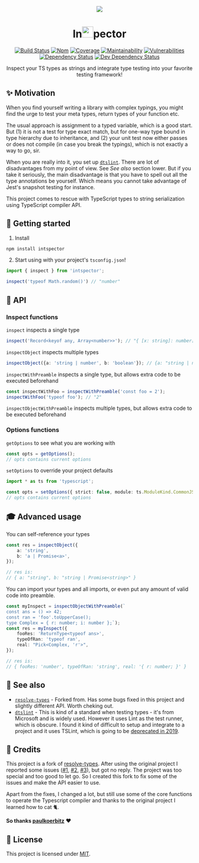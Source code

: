 <div align="center">

<img src="https://emojipedia-us.s3.dualstack.us-west-1.amazonaws.com/thumbs/120/google/146/sleuth-or-spy_1f575.png" />

<h1>In<img src="https://cdn-images-1.medium.com/max/1600/1*mn6bOs7s6Qbao15PMNRyOA.png" width=30 />pector</h1>


[![Build Status](https://img.shields.io/travis/com/grissius/intspector/master.svg?style=flat-square)](https://travis-ci.com/grissius/intspector)
[![Npm](https://img.shields.io/npm/v/intspector.svg?style=flat-square)](https://www.npmjs.com/package/intspector)
[![Coverage](https://img.shields.io/codeclimate/coverage/grissius/intspector.svg?style=flat-square)](https://codeclimate.com/github/grissius/intspector)
[![Maintainability](https://img.shields.io/codeclimate/maintainability/grissius/intspector.svg?style=flat-square)](https://codeclimate.com/github/grissius/intspector)
[![Vulnerabilities](https://img.shields.io/snyk/vulnerabilities/github/grissius/intspector.svg?style=flat-square)](https://snyk.io/test/github/grissius/intspector?targetFile=package.json)
[![Dependency Status](https://img.shields.io/david/grissius/intspector.svg?style=flat-square)](https://david-dm.org/grissius/intspector)
[![Dev Dependency Status](https://img.shields.io/david/dev/grissius/intspector.svg?style=flat-square)](https://david-dm.org/grissius/intspector?type=dev)


Inspect your TS types as strings and integrate type testing into your favorite testing framework!

</div>


## :sparkles: Motivation

When you find yourself writing a library with complex typings, you might find the urge to test your meta types, return types of your function etc.

The usual approach is assignment to a typed variable, which is a good start. But (1) it is not a test for type exact match, but for one-way type bound in type hierarchy due to inheritance, and (2) your unit test now either passes or does not compile (in case you break the typings), which is not exactly a way to go, sir.

When you are really into it, you set up [`dtslint`](https://github.com/Microsoft/dtslint). There are lot of disadvantages from my point of view. See _See also_ section lower. But if you take it seriously, the main disadvantage is that you have to spell out all the type annotations be yourself. Which means you cannot take advantage of Jest's snapshot testing for instance.

This project comes to rescue with TypeScript types to string serialization using TypeScript compiler API.

## :rocket: Getting started
1. Install

```bash
npm install intspector
```

2. Start using with your project's `tsconfig.json`!

```typescript
import { inspect } from 'intspector';

inspect('typeof Math.random()') // "number"
```

## :monkey: API

### Inspect functions

`inspect` inspects a single type

```typescript
inspect('Record<keyof any, Array<number>>'); // "{ [x: string]: number[]; [x: number]: number[]; };"
```

`inspectObject` inspects multiple types

```typescript
inspectObject({a: 'string | number', b: 'boolean'}); // {a: "string | number", b: "boolean"}
```

`inspectWithPreamble` inspects a single type, but allows extra code to be executed beforehand


```typescript
const inspectWithFoo = inspectWithPreamble('const foo = 2');
inspectWithFoo('typeof foo'); // "2"
```

`inspectObjectWithPreamble` inspects multiple types, but allows extra code to be executed beforehand

### Options functions

`getOptions` to see what you are working with

```typescript
const opts = getOptions();
// opts contains current options
```

`setOptions` to override your project defaults

```typescript
import * as ts from 'typescript';

const opts = setOptions({ strict: false, module: ts.ModuleKind.CommonJS });
// opts contains current options
```

## :mortar_board: Advanced usage
You can self-reference your types
```typescript
const res = inspectObject({
    a: 'string',
    b: 'a | Promise<a>',
});

// res is:
// { a: "string", b: "string | Promise<string>" }
```

You can import your types and all imports, or even put any amount of valid code into preamble.
```typescript
const myInspect = inspectObjectWithPreamble(`
const ans = () => 42;
const ran = 'foo'.toUpperCase();
type Complex = { r: number; i: number };`);
const res = myInspect({
    fooRes: 'ReturnType<typeof ans>',
    typeOfRan: 'typeof ran',
    real: "Pick<Complex, 'r'>",
});

// res is:
// { fooRes: 'number', typeOfRan: 'string', real: '{ r: number; }' }
```

## :eyes: See also

- [`resolve-types`](https://github.com/paulkoerbitz/resolve-types) - Forked from. Has some bugs fixed in this project and slightly different API. Worth cheking out.
- [`dtslint`](https://github.com/Microsoft/dtslint) - This is kind of a standard when testing types - it's from Microsoft and is widely used. However it uses Lint as the test runner, which is obscure. I found it kind of difficult to setup and integrate to a project and it uses TSLint, which is going to be [deprecated in 2019](https://github.com/palantir/tslint/issues/4534).

## :love_letter: Credits

This project is a fork of [resolve-types](https://github.com/paulkoerbitz/resolve-types). After using the original project I reported some issues ([#1](https://github.com/paulkoerbitz/resolve-types/issues/1), [#2](https://github.com/paulkoerbitz/resolve-types/issues/2), [#3](https://github.com/paulkoerbitz/resolve-types/issues/3)), but got no reply. The project was too special and too good to let go. So I created this fork to fix some of the issues and make the API easier to use.

Apart from the fixes, I changed a lot, but still use some of the core functions to operate the Typescript compiler and thanks to the original project I learned how to cat :cat2:.

**So thanks [paulkoerbitz](https://github.com/paulkoerbitz)** :heart:


## :scroll: License

This project is licensed under [MIT](./LICENSE).
